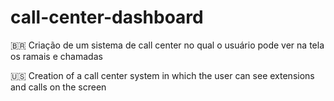 # call-center-dashboard

🇧🇷 Criação de um sistema de call center no qual o usuário pode ver na tela os ramais e chamadas 

🇺🇸 Creation of a call center system in which the user can see extensions and calls on the screen
